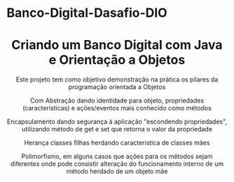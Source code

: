 # Banco-Digital-Dasafio-DIO

<h1 align="center"> Criando um Banco Digital com Java e Orientação a Objetos</h1>

<p align="center">Este projeto tem como objetivo demonstração na prática os pilares da programação orientada a Objetos </p>
<p align="center">Com Abstração dando identidade para objeto, propriedades (características) e ações/eventos mais conhecido como métodos</p>
<p align="center">Encapsulamento dando segurança à aplicação "escondendo propriedades", utilizando método de get e set que retorna o valor da propriedade</p>
<p align="center">Herança classes filhas herdando caracteristica de classes mães </p>
<p align="center">Polimorfismo, em alguns casos que ações para os métodos sejam diferentes onde pode consistir alteração do funcionamento interno de um método herdado de um objeto mãe</p>
